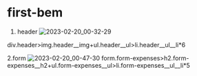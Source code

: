 # first-bem
1. header
![2023-02-20_00-32-29](https://user-images.githubusercontent.com/101597766/219976486-ba042331-9327-4e52-a945-cf813d24695c.png)

div.header>img.header__img+ul.header__ul>li.header__ul__li*6

2.form
![2023-02-20_00-47-30](https://user-images.githubusercontent.com/101597766/219977137-8cf29469-db73-4372-a3de-2b93ebcb3563.png)
form.form-expenses>h2.form-expenses__h2+ul.form-expenses__ul>li.form-expenses__ul__li*5
